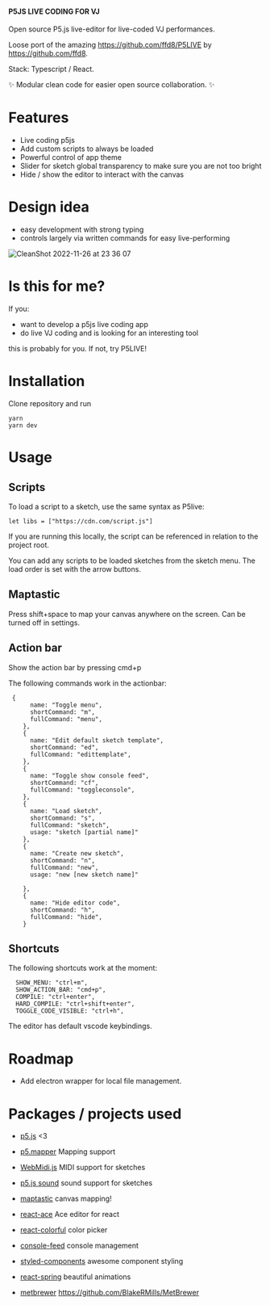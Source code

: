 #### P5JS LIVE CODING FOR VJ

Open source P5.js live-editor for live-coded VJ performances.

Loose port of the amazing https://github.com/ffd8/P5LIVE by https://github.com/ffd8.

Stack: Typescript / React.

✨ Modular clean code for easier open source collaboration. ✨

# Features

- Live coding p5js
- Add custom scripts to always be loaded
- Powerful control of app theme
- Slider for sketch global transparency to make sure you are not too bright
- Hide / show the editor to interact with the canvas

# Design idea

- easy development with strong typing
- controls largely via written commands for easy live-performing

![CleanShot 2022-11-26 at 23 36 07](https://user-images.githubusercontent.com/4622905/204109914-fd24d10a-dec3-429e-b5fd-2cc659a28438.gif)

# Is this for me?

If you:

- want to develop a p5js live coding app
- do live VJ coding and is looking for an interesting tool

this is probably for you. If not, try P5LIVE!

# Installation

Clone repository and run

```
yarn
yarn dev
```

# Usage

## Scripts

To load a script to a sketch, use the same syntax as P5live:

`let libs = ["https://cdn.com/script.js"]`

If you are running this locally, the script can be referenced in relation to the project root.

You can add any scripts to be loaded sketches from the sketch menu. The load order is set with the arrow buttons.

## Maptastic

Press shift+space to map your canvas anywhere on the screen. Can be turned off in settings.

## Action bar

Show the action bar by pressing cmd+p

The following commands work in the actionbar:

```
 {
      name: "Toggle menu",
      shortCommand: "m",
      fullCommand: "menu",
    },
    {
      name: "Edit default sketch template",
      shortCommand: "ed",
      fullCommand: "edittemplate",
    },
    {
      name: "Toggle show console feed",
      shortCommand: "cf",
      fullCommand: "toggleconsole",
    },
    {
      name: "Load sketch",
      shortCommand: "s",
      fullCommand: "sketch",
      usage: "sketch [partial name]"
    },
    {
      name: "Create new sketch",
      shortCommand: "n",
      fullCommand: "new",
      usage: "new [new sketch name]"

    },
    {
      name: "Hide editor code",
      shortCommand: "h",
      fullCommand: "hide",
    }
```

## Shortcuts

The following shortcuts work at the moment:

```
  SHOW_MENU: "ctrl+m",
  SHOW_ACTION_BAR: "cmd+p",
  COMPILE: "ctrl+enter",
  HARD_COMPILE: "ctrl+shift+enter",
  TOGGLE_CODE_VISIBLE: "ctrl+h",
```

The editor has default vscode keybindings.

# Roadmap

- Add electron wrapper for local file management.

# Packages / projects used

- [p5.js](https://p5js.org) <3
- [p5.mapper](https://github.com/jdeboi/p5.mapper) Mapping support
- [WebMidi.js](https://github.com/djipco/webmidi) MIDI support for sketches
- [p5.js sound](https://github.com/processing/p5.js-sound) sound support for sketches

- [maptastic](https://github.com/glowbox/maptasticjs) canvas mapping!

- [react-ace](https://www.npmjs.com/package/react-ace) Ace editor for react
- [react-colorful](https://github.com/omgovich/react-colorful) color picker
- [console-feed](https://github.com/samdenty/console-feed) console management
- [styled-components](https://styled-components.com/) awesome component styling
- [react-spring](https://react-spring.dev/) beautiful animations

- [metbrewer](https://github.com/BlakeRMills/MetBrewer) https://github.com/BlakeRMills/MetBrewer
